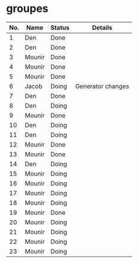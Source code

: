 # groupes

|No.|Name|Status|Details|
|---|---|---|---|
|1|Den|Done||
|2|Den|Done||
|3|Mounir|Done||
|4|Mounir|Done||
|5|Mounir|Done||
|6|Jacob|Doing|Generator changes|
|7|Den|Done|
|8|Den|Doing|
|9|Mounir|Done|
|10|Den|Doing|
|11|Den|Doing|
|12|Mounir|Done|
|13|Mounir|Done|
|14|Den|Doing|
|15|Mounir|Doing|
|16|Mounir|Doing|
|17|Mounir|Doing|
|18|Mounir|Doing|
|19|Mounir|Done||
|20|Mounir|Doing|
|21|Mounir|Doing|
|22|Mounir|Doing|
|23|Mounir|Doing|
